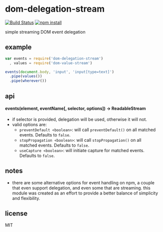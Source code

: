 # dom-delegation-stream

[![Build Status](http://img.shields.io/travis/jarofghosts/dom-delegation-stream/master.svg?style=flat)](https://travis-ci.org/jarofghosts/dom-delegation-stream)
[![npm install](http://img.shields.io/npm/dm/dom-delegation-stream.svg?style=flat)](https://www.npmjs.org/package/dom-delegation-stream)

simple streaming DOM event delegation

## example

```javascript
var events = require('dom-delegation-stream')
  , values = require('dom-value-stream')

events(document.body, 'input', 'input[type=text]')
  .pipe(values())
  .pipe(wherever())
```

## api

#### events(element, eventName[, selector, options]) -> ReadableStream

* if selector is provided, delegation will be used, otherwise it will not.
* valid options are:
  - `preventDefault <boolean>`: will call `preventDefault()` on all matched
  events. Defaults to `false`.
  - `stopPropagation <boolean>`: will call `stopPropagation()` on all matched
  events. Defaults to `false`.
  - `useCapture <boolean>`: will initiate capture for matched events. Defaults
  to `false`.

## notes

* there are some alternative options for event handling on npm, a couple that
  even support delegation, and even some that are streaming. this module was
  created as an effort to provide a better balance of simplicity and
  flexibility.

## license

MIT
